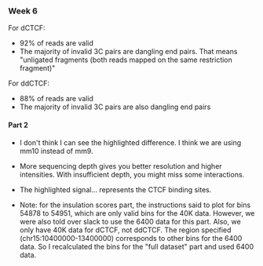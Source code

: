 ### Week 6

For dCTCF:
- 92\% of reads are valid
- The majority of invalid 3C pairs are dangling end pairs. That means "unligated fragments (both reads mapped on the same restriction fragment)"

For ddCTCF:
- 88\% of reads are valid
- The majority of invalid 3C pairs are also dangling end pairs

#### Part 2
- I don't think I can see the highlighted difference. I think we are using mm10 instead of mm9. 
- More sequencing depth gives you better resolution and higher intensities. With insufficient depth, you might miss some interactions. 
- The highlighted signal... represents the CTCF binding sites. 

- Note: for the insulation scores part, the instructions said to plot for bins 54878 to 54951, which are only valid bins for the 40K data. However, we were also told over slack to use the 6400 data for this part. Also, we only have 40K data for dCTCF, not ddCTCF. The region specified (chr15:10400000-13400000) corresponds to other bins for the 6400 data. So I recalculated the bins for the "full dataset" part and used 6400 data. 